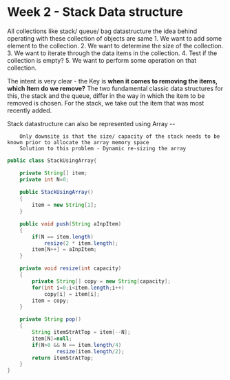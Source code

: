 # Week 2  - Stack Data structure

All collections like stack/ queue/ bag datastructure the idea behind operating with these collection of objects are same
    1. We want to add some element to the collection.
    2. We want to determine the size of the collection.
    3. We want to iterate through the data items in the collection.
    4. Test if the collection is empty?
    5. We want to perform some operation on that collection.

The intent is very clear - the Key is **when it comes to removing the items, which Item do we remove?**
The two fundamental classic data structures for this, the stack and the queue, differ in the way in which the item to be removed is chosen. For the stack, we take out the item that was most recently added.

Stack datastructure can also be represented using Array --
        
        Only downsite is that the size/ capacity of the stack needs to be known prior to allocate the array memory space
        Solution to this problem - Dynamic re-sizing the array

```java
public class StackUsingArray{

    private String[] item;
    private int N=0;
    
    public StackUsingArray()
    {
        item = new String[1];
    }

    public void push(String aInpItem)
    {
        if(N == item.length) 
            resize(2 * item.length);
        item[N++] = aInpItem;
    }

    private void resize(int capacity)
    {
        private String[] copy = new String[capacity];
        for(int i=0;i<item.length;i++)
            copy[i] = item[i];
        item = copy;
    }

    private String pop()
    {
        String itemStrAtTop = item[--N];
        item[N]=null;
        if(N>0 && N == item.length/4)
                resize(item.length/2);
        return itemStrAtTop;
    }
}
```